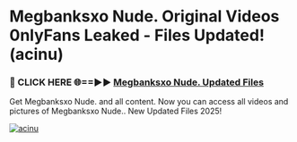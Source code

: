 # Megbanksxo Nude. Original Videos 0nlyFans Leaked - Files Updated! (acinu)

<h3>🔴 CLICK HERE 🌐==►► <a href="https://tinyurl.com/y5r63du9" rel="nofollow">Megbanksxo Nude. Updated Files</a></h3>

Get Megbanksxo Nude. and all content. Now you can access all videos and pictures of Megbanksxo Nude.. New Updated Files 2025!

[![acinu](https://i.imgur.com/UVo9nyh.gif)](https://tinyurl.com/y5r63du9)